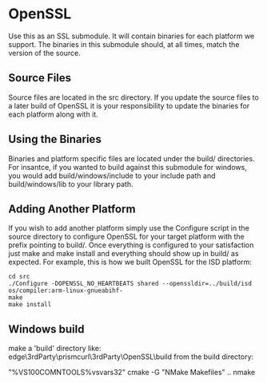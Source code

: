 OpenSSL
=======

Use this as an SSL submodule. It will contain binaries for each platform we support. The binaries in this submodule should, at all times, match the version of the source.

Source Files
------------
Source files are located in the src directory. If you update the source files to a later build of OpenSSL it is your responsibility to update the binaries for each platform along with it.

Using the Binaries
------------------
Binaries and platform specific files are located under the build/<platform> directories. For insantce, if you wanted to build against this submodule for windows, you would add build/windows/include to your include path and build/windows/lib to your library path.

Adding Another Platform
-----------------------
If you wish to add another platform simply use the Configure script in the source directory to configure OpenSSL for your target platform with the prefix pointing to build/<platform>. Once everything is configured to your satisfaction just make and make install and everything should show up in build/<platform> as expected. For example, this is how we built OpenSSL for the ISD platform:
<pre><code>cd src
./Configure -DOPENSSL_NO_HEARTBEATS shared --openssldir=../build/isd os/compiler:arm-linux-gnueabihf-
make
make install
</code></pre>

Windows build
-------------
make a 'build' directory like: edge\3rdParty\prismcurl\3rdParty\OpenSSL\build
from the build directory:

"%VS100COMNTOOLS%vsvars32"
cmake -G "NMake Makefiles" ..
nmake
